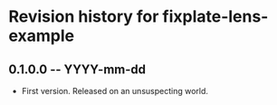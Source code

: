 # Revision history for fixplate-lens-example

## 0.1.0.0 -- YYYY-mm-dd

* First version. Released on an unsuspecting world.
